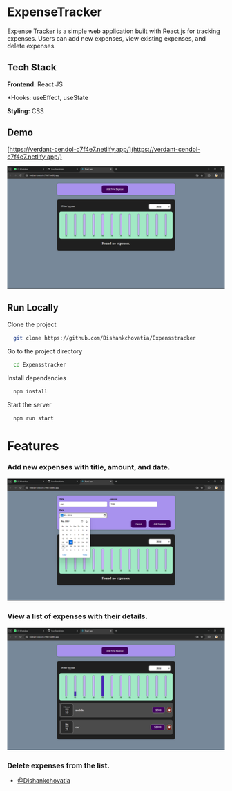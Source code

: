 
# ExpenseTracker

Expense Tracker is a simple web application built with React.js for tracking expenses. Users can add new expenses, view existing expenses, and delete expenses.
## Tech Stack

**Frontend:** React JS

  *Hooks: useEffect, useState

**Styling:** CSS

  
## Demo

[https://verdant-cendol-c7f4e7.netlify.app/](https://verdant-cendol-c7f4e7.netlify.app/)

![](https://github.com/Dishankchovatia/Expensstracker/blob/main/screenshots/mainscreen.png)
## Run Locally

Clone the project

```bash
  git clone https://github.com/Dishankchovatia/Expensstracker
```

Go to the project directory

```bash
  cd Expensstracker
```

Install dependencies

```bash
  npm install
```


Start the server

```bash
  npm run start
```

# Features

###  Add new expenses with title, amount, and date.
![](https://github.com/Dishankchovatia/Expensstracker/blob/main/screenshots/add%20expense.png)


### View a list of expenses with their details.
![](https://github.com/Dishankchovatia/Expensstracker/blob/main/screenshots/expensslist.png)



### Delete expenses from the list.



- [@Dishankchovatia](https://github.com/Dishankchovatia)

  



